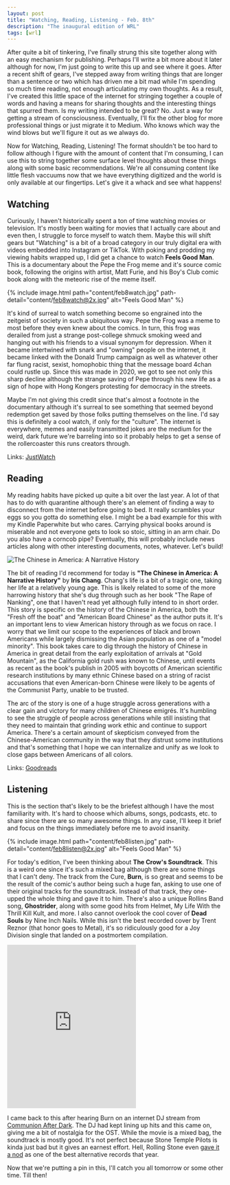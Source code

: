 ```yaml
---
layout: post
title: "Watching, Reading, Listening - Feb. 8th"
description: "The inaugural edition of WRL"
tags: [wrl]
---
```


After quite a bit of tinkering, I've finally strung this site together along with an easy mechanism for publishing. Perhaps I'll write a bit more about it later although for now, I'm just going to write this up and see where it goes. After a recent shift of gears, I've stepped away from writing things that are longer than a sentence or two which has driven me a bit mad while I'm spending so much time reading, not enough articulating my own thoughts. As a result, I've created this little space of the internet for stringing together a couple of words and having a means for sharing thoughts and the interesting things that spurred them. Is my writing intended to be great? No. Just a way for getting a stream of consciousness. Eventually, I'll fix the other blog for more professional things or just migrate it to Medium. Who knows which way the wind blows but we'll figure it out as we always do. 

Now for Watching, Reading, Listening! The format shouldn't be too hard to follow although I figure with the amount of content that I'm consuming, I can use this to string together some surface level thoughts about these things along with some basic recommendations. We're all consuming content like little flesh vaccuums now that we have everything digitized and the world is only available at our fingertips. Let's give it a whack and see what happens!

## Watching

Curiously, I haven't historically spent a ton of time watching movies or television. It's mostly been waiting for movies that I actually care about and even then, I struggle to force myself to watch them. Maybe this will shift gears but "Watching" is a bit of a broad category in our truly digital era with videos embedded into Instagram or TikTok. With poking and prodding my viewing habits wrapped up, I did get a chance to watch **Feels Good Man**. This is a documentary about the Pepe the Frog meme and it's source comic book, following the origins with artist, Matt Furie, and his Boy's Club comic book along with the meteoric rise of the meme itself. 

{% include image.html path="content/feb8watch.jpg" path-detail="content/feb8watch@2x.jpg" alt="Feels Good Man" %}

It's kind of surreal to watch something become so engrained into the zeitgeist of society in such a ubiquitous way. Pepe the Frog was a meme to most before they even knew about the comics. In turn, this frog was derailed from just a strange post-college shmuck smoking weed and hanging out with his friends to a visual synonym for depression. When it became intertwined with snark and "owning" people on the internet, it became linked with the Donald Trump campaign as well as whatever other far flung racist, sexist, homophobic thing that the message board 4chan could rustle up. Since this was made in 2020, we got to see not only this sharp decline although the strange saving of Pepe through his new life as a sign of hope with Hong Kongers protesting for democracy in the streets.

Maybe I'm not giving this credit since that's almost a footnote in the documentary although it's surreal to see something that seemed beyond redemption get saved by those folks putting themselves on the line. I'd say this is definitely a cool watch, if only for the "culture". The internet is everywhere, memes and easily transmitted jokes are the medium for the weird, dark future we're barreling into so it probably helps to get a sense of the rollercoaster this runs creators through. 

Links:
[JustWatch](https://www.justwatch.com/us/movie/feels-good-man)

## Reading 

My reading habits have picked up quite a bit over the last year. A lot of that has to do with quarantine although there's an element of finding a way to disconnect from the internet before going to bed. It really scrambles your eggs so you gotta do something else. I might be a bad example for this with my Kindle Paperwhite but who cares. Carrying physical books around is miserable and not everyone gets to look so stoic, sitting in an arm chair. Do you also have a corncob pipe? Eventually, this will probably include news articles along with other interesting documents, notes, whatever. Let's build!

<img src="{% asset 'content/feb8read.jpg' @path %}" alt="The Chinese in America: A Narrative History" />

The bit of reading I'd recommend for today is **"The Chinese in America: A Narrative History"** by **Iris Chang**. Chang's life is a bit of a tragic one, taking her life at a relatively young age. This is likely related to some of the more harrowing history that she's dug through such as her book "The Rape of Nanking", one that I haven't read yet although fully intend to in short order. This story is specific on the history of the Chinese in America, both the "Fresh off the boat" and "American Board Chinese" as the author puts it. It's an important lens to view American history through as we focus on race. I worry that we limit our scope to the experiences of black and brown Americans while largely dismissing the Asian population as one of a "model minority". This book takes care to dig through the history of Chinese in America in great detail from the early exploitation of arrivals at "Gold Mountain", as the California gold rush was known to Chinese, until events as recent as the book's publish in 2005 with boycotts of American scientific research institutions by many ethnic Chinese based on a string of racist accusations that even American-born Chinese were likely to be agents of the Communist Party, unable to be trusted. 

The arc of the story is one of a huge struggle across generations with a clear gain and victory for many children of Chinese emigrés. It's humbling to see the struggle of people across generations while still insisting that they need to maintain that grinding work ethic and continue to support America. There's a certain amount of skepticism conveyed from the Chinese-American community in the way that they distrust some institutions and that's something that I hope we can internalize and unify as we look to close gaps between Americans of all colors. 

Links:
[Goodreads](https://www.goodreads.com/book/show/503633)

## Listening

This is the section that's likely to be the briefest although I have the most familiarity with. It's hard to choose which albums, songs, podcasts, etc. to share since there are so many awesome things. In any case, I'll keep it brief and focus on the things immediately before me to avoid insanity.

{% include image.html path="content/feb8listen.jpg" path-detail="content/feb8listen@2x.jpg" alt="Feels Good Man" %}

For today's edition, I've been thinking about **The Crow's Soundtrack**. This is a weird one since it's such a mixed bag although there are some things that I can't deny. The track from the Cure, **Burn**, is so great and seems to be the result of the comic's author being such a huge fan, asking to use one of their original tracks for the soundtrack. Instead of that track, they one-upped the whole thing and gave it to him. There's also a unique Rollins Band song, **Ghostrider**, along with some good hits from Helmet, My Life With the Thrill Kill Kult, and more. I also cannot overlook the cool cover of **Dead Souls** by Nine Inch Nails. While this isn't the best recorded cover by Trent Reznor (that honor goes to Metal), it's so ridiculously good for a Joy Division single that landed on a postmortem compilation. 

<iframe src="https://open.spotify.com/embed/album/3y7Mwv7UqhABQqsGlzSL6n" width="300" height="380" frameborder="0" allowtransparency="true" allow="encrypted-media"></iframe>

I came back to this after hearing Burn on an internet DJ stream from [Communion After Dark](http://www.communionafterdark.com/). The DJ had kept lining up hits and this came on, giving me a bit of nostalgia for the OST. While the movie is a mixed bag, the soundtrack is mostly good. It's not perfect because Stone Temple Pilots is kinda just bad but it gives an earnest effort. Hell, Rolling Stone even [gave it a nod](https://www.rollingstone.com/music/music-lists/1994-the-40-best-records-from-mainstream-alternatives-greatest-year-29203/various-artists-the-crow-original-motion-picture-soundtrack-167513/) as one of the best alternative records that year. 

Now that we're putting a pin in this, I'll catch you all tomorrow or some other time. Till then!